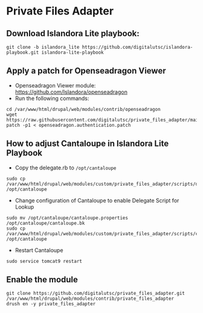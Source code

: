 # Private Files Adapter

## Download Islandora Lite playbook: 

````
git clone -b islandora_lite https://github.com/digitalutsc/islandora-playbook.git islandora-lite-playbook
````

## Apply a patch for Openseadragon Viewer

* Openseadragon Viewer module: https://github.com/Islandora/openseadragon
* Run the following commands: 

````  
cd /var/www/html/drupal/web/modules/contrib/openseadragon  
wget https://raw.githubusercontent.com/digitalutsc/private_files_adapter/main/scripts/openseadragon.authentication.patch
patch -p1 < openseadragon.authentication.patch
````

## How to adjust Cantaloupe in Islandora Lite Playbook

* Copy the delegate.rb to `/opt/cantaloupe`

````
sudo cp /var/www/html/drupal/web/modules/custom/private_files_adapter/scripts/delegates.rb /opt/cantaloupe
````

* Change configuration of Cantaloupe to enable Delegate Script for Lookup 

````
sudo mv /opt/cantaloupe/cantaloupe.properties /opt/cantaloupe/cantaloupe.bk
sudo cp /var/www/html/drupal/web/modules/custom/private_files_adapter/scripts/cantaloupe.properties /opt/cantaloupe
````

* Restart Cantaloupe

````
sudo service tomcat9 restart
````

## Enable the module

```` 
git clone https://github.com/digitalutsc/private_files_adapter.git /var/www/html/drupal/web/modules/contrib/private_files_adapter
drush en -y private_files_adapter
````

